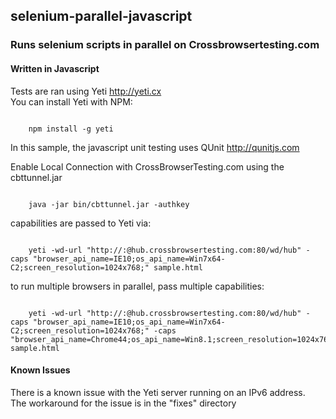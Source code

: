 ## selenium-parallel-javascript
### Runs selenium scripts in parallel on Crossbrowsertesting.com
#### Written in Javascript

Tests are ran using Yeti http://yeti.cx  
You can install Yeti with NPM:
<pre><code>
	npm install -g yeti
</code></pre>
In this sample, the javascript unit testing uses QUnit http://qunitjs.com

Enable Local Connection with CrossBrowserTesting.com using the cbttunnel.jar
<pre><code>
	java -jar bin/cbttunnel.jar -authkey <API_KEY>
</code></pre>

capabilities are passed to Yeti via:
<pre><code>
	yeti -wd-url "http://<USERNAME>:<API_KEY>@hub.crossbrowsertesting.com:80/wd/hub" -caps "browser_api_name=IE10;os_api_name=Win7x64-C2;screen_resolution=1024x768;" sample.html
</code></pre>

to run multiple browsers in parallel, pass multiple capabilities:
<pre><code>                
	yeti -wd-url "http://<USERNAME>:<API_KEY>@hub.crossbrowsertesting.com:80/wd/hub" -caps "browser_api_name=IE10;os_api_name=Win7x64-C2;screen_resolution=1024x768;" -caps "browser_api_name=Chrome44;os_api_name=Win8.1;screen_resolution=1024x768;" sample.html
</code></pre>

#### Known Issues
There is a known issue with the Yeti server running on an IPv6 address.  
The workaround for the issue is in the "fixes" directory

